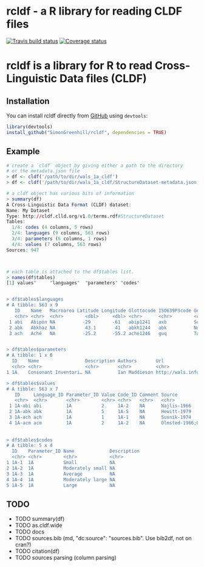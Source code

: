 # rcldf - a R library for reading CLDF files

[![Travis build status](https://travis-ci.org/SimonGreenhill/rcldf.svg?branch=master)](https://travis-ci.org/SimonGreenhill/rcldf)
[![Coverage status](https://codecov.io/gh/SimonGreenhill/rcldf/branch/master/graph/badge.svg)](https://codecov.io/github/SimonGreenhill/rcldf?branch=master)


# rcldf is a library for R to read Cross-Linguistic Data files (CLDF)

## Installation

You can install rcldf directly from [GitHub](https://github.com/SimonGreenhill/rcldf) using `devtools`:

```r
library(devtools)
install_github("SimonGreenhill/rcldf", dependencies = TRUE)
```

## Example

```r
# create a `cldf` object by giving either a path to the directory
# or the metadata.json file
> df <- cldf('/path/to/dir/wals_1a_cldf')
> df <- cldf('/path/to/dir/wals_1a_cldf/StructureDataset-metadata.json')

# a cldf object has various bits of information
> summary(df)
A Cross-Linguistic Data Format (CLDF) dataset:
Name: My Dataset
Type: http://cldf.clld.org/v1.0/terms.rdf#StructureDataset
Tables:
  1/4: codes (4 columns, 5 rows)
  2/4: languages (9 columns, 563 rows)
  3/4: parameters (6 columns, 1 rows)
  4/4: values (7 columns, 563 rows)
Sources: 947



# each table is attached to the df$tables list.
> names(df$tables)
[1] values"     "languages"  "parameters" "codes" 


> df$tables$languages
# A tibble: 563 x 9
   ID    Name   Macroarea Latitude Longitude Glottocode ISO639P3code Genus     Family   
   <chr> <chr>  <chr>        <dbl>     <dbl> <chr>      <chr>        <chr>     <chr>    
 1 abi   Abipón NA          -29        -61   abip1241   axb          South Gu… Guaicuru…
 2 abk   Abkhaz NA           43.1       41   abkh1244   abk          Northwes… Northwes…
 3 ach   Aché   NA          -25.2      -55.2 ache1246   guq          Tupi-Gua… Tupian   


> df$tables$parameters
# A tibble: 1 x 6
  ID    Name                 Description Authors       Url                      Area    
  <chr> <chr>                <chr>       <chr>         <chr>                    <chr>   
1 1A    Consonant Inventori… NA          Ian Maddieson http://wals.info/featur… Phonolo… 

> df$tables$values
# A tibble: 563 x 7
   ID     Language_ID Parameter_ID Value Code_ID Comment Source                                       
   <chr>  <chr>       <chr>        <chr> <chr>   <chr>   <chr>                                        
 1 1A-abi abi         1A           2     1A-2    NA      Najlis-1966                                  
 2 1A-abk abk         1A           5     1A-5    NA      Hewitt-1979                                  
 3 1A-ach ach         1A           1     1A-1    NA      Susnik-1974                                  
 4 1A-acm acm         1A           2     1A-2    NA      Olmsted-1966;Olmsted-1964
 
 
> df$tables$codes
# A tibble: 5 x 4
  ID    Parameter_ID Name             Description
  <chr> <chr>        <chr>            <chr>      
1 1A-1  1A           Small            NA         
2 1A-2  1A           Moderately small NA         
3 1A-3  1A           Average          NA         
4 1A-4  1A           Moderately large NA         
5 1A-5  1A           Large            NA         


```


## TODO

* TODO summary(df)
* TODO as.cldf.wide
* TODO docs
* TODO sources.bib (md, "dc:source": "sources.bib". Use bib2df, not on cran?)
* TODO citation(df) 
* TODO sources parsing (column parsing)